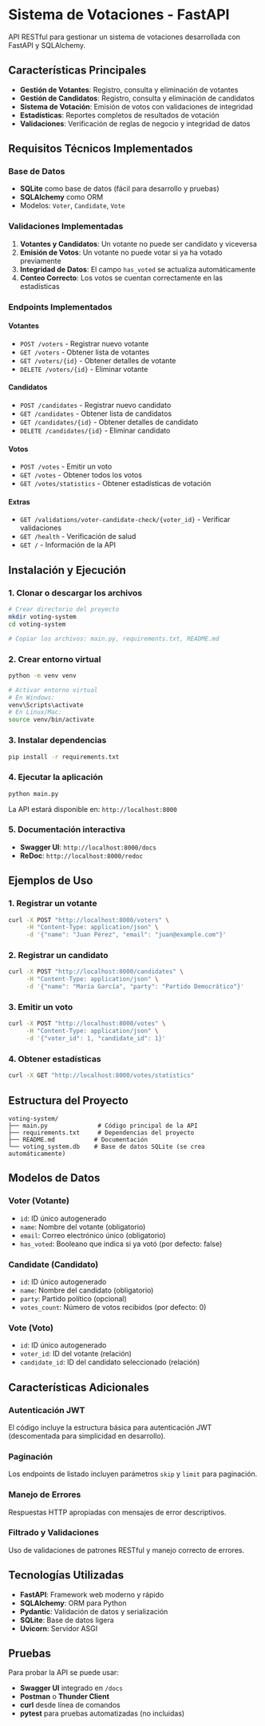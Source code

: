 # Sistema de Votaciones - FastAPI

API RESTful para gestionar un sistema de votaciones desarrollada con FastAPI y SQLAlchemy.

## Características Principales

- **Gestión de Votantes**: Registro, consulta y eliminación de votantes
- **Gestión de Candidatos**: Registro, consulta y eliminación de candidatos  
- **Sistema de Votación**: Emisión de votos con validaciones de integridad
- **Estadísticas**: Reportes completos de resultados de votación
- **Validaciones**: Verificación de reglas de negocio y integridad de datos

## Requisitos Técnicos Implementados

### Base de Datos
- **SQLite** como base de datos (fácil para desarrollo y pruebas)
- **SQLAlchemy** como ORM
- Modelos: `Voter`, `Candidate`, `Vote`

### Validaciones Implementadas
1. **Votantes y Candidatos**: Un votante no puede ser candidato y viceversa
2. **Emisión de Votos**: Un votante no puede votar si ya ha votado previamente
3. **Integridad de Datos**: El campo `has_voted` se actualiza automáticamente
4. **Conteo Correcto**: Los votos se cuentan correctamente en las estadísticas

### Endpoints Implementados

#### Votantes
- `POST /voters` - Registrar nuevo votante
- `GET /voters` - Obtener lista de votantes
- `GET /voters/{id}` - Obtener detalles de votante
- `DELETE /voters/{id}` - Eliminar votante

#### Candidatos  
- `POST /candidates` - Registrar nuevo candidato
- `GET /candidates` - Obtener lista de candidatos
- `GET /candidates/{id}` - Obtener detalles de candidato
- `DELETE /candidates/{id}` - Eliminar candidato

#### Votos
- `POST /votes` - Emitir un voto
- `GET /votes` - Obtener todos los votos
- `GET /votes/statistics` - Obtener estadísticas de votación

#### Extras
- `GET /validations/voter-candidate-check/{voter_id}` - Verificar validaciones
- `GET /health` - Verificación de salud
- `GET /` - Información de la API

## Instalación y Ejecución

### 1. Clonar o descargar los archivos
```bash
# Crear directorio del proyecto
mkdir voting-system
cd voting-system

# Copiar los archivos: main.py, requirements.txt, README.md
```

### 2. Crear entorno virtual
```bash
python -m venv venv

# Activar entorno virtual
# En Windows:
venv\Scripts\activate
# En Linux/Mac:
source venv/bin/activate
```

### 3. Instalar dependencias
```bash
pip install -r requirements.txt
```

### 4. Ejecutar la aplicación
```bash
python main.py
```

La API estará disponible en: `http://localhost:8000`

### 5. Documentación interactiva
- **Swagger UI**: `http://localhost:8000/docs`
- **ReDoc**: `http://localhost:8000/redoc`

## Ejemplos de Uso

### 1. Registrar un votante
```bash
curl -X POST "http://localhost:8000/voters" \
     -H "Content-Type: application/json" \
     -d '{"name": "Juan Pérez", "email": "juan@example.com"}'
```

### 2. Registrar un candidato
```bash
curl -X POST "http://localhost:8000/candidates" \
     -H "Content-Type: application/json" \
     -d '{"name": "María García", "party": "Partido Democrático"}'
```

### 3. Emitir un voto
```bash
curl -X POST "http://localhost:8000/votes" \
     -H "Content-Type: application/json" \
     -d '{"voter_id": 1, "candidate_id": 1}'
```

### 4. Obtener estadísticas
```bash
curl -X GET "http://localhost:8000/votes/statistics"
```

## Estructura del Proyecto

```
voting-system/
├── main.py              # Código principal de la API
├── requirements.txt     # Dependencias del proyecto
├── README.md           # Documentación
└── voting_system.db    # Base de datos SQLite (se crea automáticamente)
```

## Modelos de Datos

### Voter (Votante)
- `id`: ID único autogenerado
- `name`: Nombre del votante (obligatorio)
- `email`: Correo electrónico único (obligatorio)  
- `has_voted`: Booleano que indica si ya votó (por defecto: false)

### Candidate (Candidato)
- `id`: ID único autogenerado
- `name`: Nombre del candidato (obligatorio)
- `party`: Partido político (opcional)
- `votes_count`: Número de votos recibidos (por defecto: 0)

### Vote (Voto)
- `id`: ID único autogenerado
- `voter_id`: ID del votante (relación)
- `candidate_id`: ID del candidato seleccionado (relación)

## Características Adicionales

### Autenticación JWT
El código incluye la estructura básica para autenticación JWT (descomentada para simplicidad en desarrollo).

### Paginación
Los endpoints de listado incluyen parámetros `skip` y `limit` para paginación.

### Manejo de Errores
Respuestas HTTP apropiadas con mensajes de error descriptivos.

### Filtrado y Validaciones
Uso de validaciones de patrones RESTful y manejo correcto de errores.

## Tecnologías Utilizadas

- **FastAPI**: Framework web moderno y rápido
- **SQLAlchemy**: ORM para Python
- **Pydantic**: Validación de datos y serialización
- **SQLite**: Base de datos ligera
- **Uvicorn**: Servidor ASGI

## Pruebas

Para probar la API se puede usar:
- **Swagger UI** integrado en `/docs`
- **Postman** o **Thunder Client**
- **curl** desde línea de comandos
- **pytest** para pruebas automatizadas (no incluidas)
